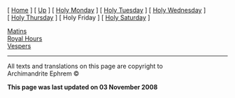 \[ [Home](index.md) \] \[ [Up](holyweek.md) \]
\[ [Holy Monday](holyMon.md) \] \[ [Holy Tuesday](holyTues.md) \]
\[ [Holy Wednesday](holyWed.md) \] \[ [Holy Thursday](holyThu.md) \]
\[ Holy Friday \] \[ [Holy Saturday](holy.md) \]

[Matins](HWFri-M.md)  
[Royal Hours](HWFri-Hrs.md)  
[Vespers](HWFri-V.md)

-----

All texts and translations on this page are copyright to  
Archimandrite Ephrem ©

**This page was last updated on 03 November 2008**

